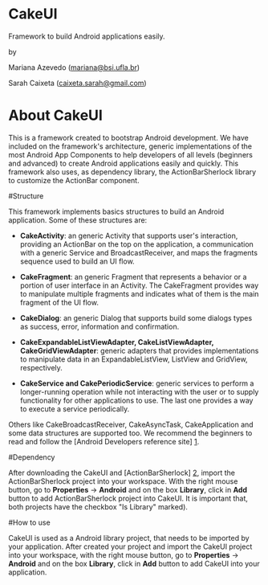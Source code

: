 CakeUI
======

Framework to build Android applications easily.

by 

Mariana Azevedo (mariana@bsi.ufla.br)

Sarah Caixeta (caixeta.sarah@gmail.com)

# About CakeUI
This is a framework created to bootstrap Android development.
We have included on the framework's architecture, generic implementations 
of the most Android App Components to help developers of all levels 
(beginners and advanced) to create Android applications easily and quickly.
This framework also uses, as dependency library, the ActionBarSherlock library 
to customize the ActionBar component.

#Structure

This framework implements basics structures to build an Android application. Some of
these structures are:

* <b>CakeActivity</b>: an generic Activity that supports user's interaction, providing an 
ActionBar on the top on the application, a communication with a generic Service 
and BroadcastReceiver, and maps the fragments sequence used to build an UI flow.

* <b>CakeFragment</b>: an generic Fragment that represents a behavior or a portion of user 
interface in an Activity. The CakeFragment provides way to manipulate multiple 
fragments and indicates what of them is the main fragment of the UI flow.

* <b>CakeDialog</b>: an generic Dialog that supports build some dialogs types as success, 
error, information and confirmation.

* <b>CakeExpandableListViewAdapter, CakeListViewAdapter, CakeGridViewAdapter</b>: generic adapters that provides implementations to manipulate data in an ExpandableListView, ListView and GridView, respectively.

* <b>CakeService and CakePeriodicService</b>: generic services to perform a longer-running operation while not interacting with the user or to supply functionality for other 
applications to use. The last one provides a way to execute a service periodically.

Others like CakeBroadcastReceiver, CakeAsyncTask, CakeApplication and some data 
structures are supported too. We recommend the beginners to read and follow the 
[Android Developers reference site] [1].  

#Dependency

After downloading the CakeUI and [ActionBarSherlock] [2], import the ActionBarSherlock project into your workspace. With the right mouse button, go to <b>Properties</b> -> <b>Android</b> and on the box <b>Library</b>, click in <b>Add</b> button to add ActionBarSherlock project into CakeUI. It is important that, both projects have the checkbox "Is Library" marked).   

#How to use

CakeUI is used as a Android library project, that needs to be imported by your application.
After created your project and import the CakeUI project into your workspace, with the right 
mouse button, go to <b>Properties</b> -> <b>Android</b> and on the box <b>Library</b>, click in <b>Add</b> button to add CakeUI into your application.

[1]: http://developer.android.com/reference/packages.html "Android Developers reference site"

[2]: https://github.com/JakeWharton/ActionBarSherlock/releases/tag/4.4.0 "ActionBarSherlock"


